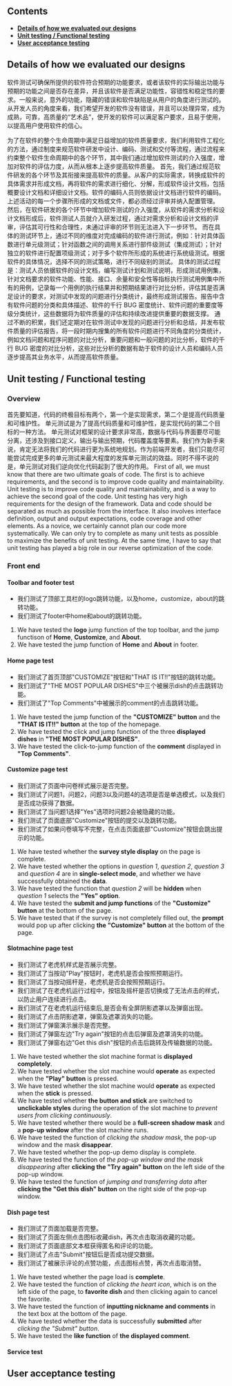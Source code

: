 
## Contents

* [**Details of how we evaluated our designs**](#details-of-how-we-evaluated-our-designs)
* [**Unit testing / Functional testing**](#Unit-testing-\/-Functional-testing)
* [**User acceptance testing**](#user-acceptance-testing)

## Details of how we evaluated our designs
软件测试可确保所提供的软件符合预期的功能要求，或者该软件的实际输出功能与预期的功能之间是否存在差异，并且该软件是否满足功能性，容错性和稳定性的要求。一般来说，意外的功能，隐藏的错误和软件缺陷是从用户的角度进行测试的。从开发人员的角度来看，我们希望开发的软件没有错误，并且可以处理异常，成为成熟，可靠，高质量的“艺术品”，使开发的软件可以满足客户要求，且易于使用，以提高用户使用软件的信心。

为了在软件的整个生命周期中满足日益增加的软件质量要求，我们利用软件工程化的方法，通过制度来规范软件研发中设计、编码、测试和交付等流程，通过流程来约束整个软件生命周期中的各个环节，其中我们通过增加软件测试的介入强度，增加对软件的评估力度，从而从根本上逐步提高软件质量。
首先，我们通过规范软件研发的各个环节及其衔接来提高软件的质量。从客户的实际需求，转换成软件的具体需求并形成文档，再将软件的需求进行细化、分解，形成软件设计文档，包括概要设计文档和详细设计文档。软件的编码人员则依据设计文档进行软件的编码。上述活动的每一个步骤所形成的文档或文件，都必须经过评审并纳入配置管理。
然后，在软件研发的各个环节中增加软件测试的介入强度，从软件的需求分析和设计文档形成后，软件测试人员就介入研发过程，通过对需求分析和设计文档的评审，评估其可行性和合理性，未通过评审的环节则无法进入下一步环节。
而在具体的测试环节上，通过不同的维度对完成编码的软件进行测试，例如：针对具体函数进行单元级测试；针对函数之间的调用关系进行部件级测试（集成测试）；针对独立的软件进行配置项级测试；对于多个软件所形成的系统进行系统级测试。根据软件的具体情况，选择不同的测试策略，进行不同级别的测试。
具体的测试过程是：测试人员依据软件的设计文档，编写测试计划和测试说明，形成测试用例集，针对文档要求的软件功能、性能、接口、余量和安全性等指标执行测试用例集中所有的用例，记录每一个用例的执行结果并和预期结果进行对比分析，评估其是否满足设计的要求，对测试中发现的问题进行分类统计，最终形成测试报告。报告中含有软件问题的分类和具体描述、软件的千行 BUG 密度统计、软件问题的重要度等级分类统计，这些数据将为软件质量的评估和持续改进提供重要的数据支撑。
通过不断的积累，我们还定期对在软件测试中发现的问题进行分析和总结，并发布软件质量的评估报告，将一段时期内搜集的所有软件问题进行不同角度的分类统计，例如文档问题和程序问题的对比分析，重要问题和一般问题的对比分析，软件的千行 BUG 密度的对比分析，这些对比分析的数据有助于软件的设计人员和编码人员逐步提高其业务水平，从而提高软件质量。

## Unit testing / Functional testing
### Overview
首先要知道，代码的终极目标有两个，第一个是实现需求，第二个是提高代码质量和可维护性。
单元测试是为了提高代码质量和可维护性，是实现代码的第二个目标的一种方法。
单元测试对框架的设计要求非常高，数据与代码与界面要尽可能分离，还涉及到接口定义，输出与输出预期，代码覆盖度等要素。我们作为新手来说，肯定无法将我们的代码进行更为系统地规划。作为前端开发者，我们只能尽可能尝试完成更多的单元测试来最大程度的发挥单元测试的效益。同时不得不说的是，单元测试对我们逆向优化代码起到了很大的作用。
First of all, we must know that there are two ultimate goals of code. The first is to achieve requirements, and the second is to improve code quality and maintainability.
Unit testing is to improve code quality and maintainability, and is a way to achieve the second goal of the code.
Unit testing has very high requirements for the design of the framework. Data and code should be separated as much as possible from the interface. It also involves interface definition, output and output expectations, code coverage and other elements. As a novice, we certainly cannot plan our code more systematically. We can only try to complete as many unit tests as possible to maximize the benefits of unit testing. At the same time, I have to say that unit testing has played a big role in our reverse optimization of the code.
### Front end
#### Toolbar and footer test
+ 我们测试了顶部工具栏的logo跳转功能，以及home，customize，about的跳转功能。
+ 我们测试了footer中home和about的跳转功能。

1. We have tested the **logo** jump function of the top toolbar, and the jump functison of **Home**, **Customize**, and **About**.
2. We have tested the jump function of **Home** and **About** in footer.
#### Home page test
+ 我们测试了首页顶部"CUSTOMIZE"按钮和"THAT IS IT!!"按钮的跳转功能。
+ 我们测试了"THE MOST POPULAR DISHES"中三个被展示dish的点击跳转功能。
+ 我们测试了"Top Comments"中被展示的comment的点击跳转功能。

1. We have tested the jump function of the **"CUSTOMIZE" button** and the **"THAT IS IT!!" button** at the top of the homepage.
2. We have tested the click and jump function of the three **displayed dishes** in **"THE MOST POPULAR DISHES"**.
3. We have tested the click-to-jump function of the **comment** displayed in **"Top Comments"**.
#### Customize page test
+ 我们测试了页面中问卷样式展示是否完整。
+ 我们测试了问题1，问题2，问题3以及问题4的选项是否是单选模式，以及我们是否成功获得了数据。
+ 我们测试了当问题1选择"Yes"选项时问题2会被隐藏的功能。
+ 我们测试了页面底部"Customize"按钮的提交以及跳转功能。
+ 我们测试了如果问卷填写不完整，在点击页面底部"Customize"按钮会跳出提示的功能。

1. We have tested whether the **survey style display** on the page is complete.
2. We have tested whether the options in *question 1*, *question 2*, *question 3* and *question 4* are in **single-select mode**, and whether we have successfully obtained the **data**.
3. We have tested the function that *question 2* will be **hidden** when *question 1* selects the **"Yes" option**.
4. We have tested the **submit and jump functions** of the **"Customize" button** at the bottom of the page.
5. We have tested that if the survey is not completely filled out, the **prompt** would pop up after clicking **the "Customize" button** at the bottom of the page.
#### Slotmachine page test
+ 我们测试了老虎机样式是否展示完整。
+ 我们测试了当按动"Play"按钮时，老虎机是否会按照预期运行。
+ 我们测试了当按动摇杆是，老虎机是否会按照预期运行。
+ 我们测试了在老虎机运行过程中，按钮及摇杆是否切换成了无法点击的样式，以防止用户连续进行点击。
+ 我们测试了在老虎机运行结束后,是否会有全屏阴影遮罩以及弹窗出现。
+ 我们测试了点击阴影遮罩，弹窗及遮罩消失的功能。
+ 我们测试了弹窗演示展示是否完整。
+ 我们测试了弹窗左边"Try again"按钮的点击后弹窗及遮罩消失的功能。
+ 我们测试了弹窗右边"Get this dish"按钮的点击后跳转及传输数据的功能。

1. We have tested whether the slot machine format is **displayed completely**.
2. We have tested whether the slot machine would **operate** as expected when the **"Play" button** is pressed.
3. We have tested whether the slot machine would **operate** as expected when the **stick** is pressed.
4. We have tested whether **the button and stick** are switched to **unclickable styles** during the operation of the slot machine to *prevent users from clicking continuously*.
5. We have tested whether there would be a **full-screen shadow mask** and a **pop-up window** after the slot machine runs.
6. We have tested the function of *clicking the shadow mask*, the pop-up window and the mask **disappear**.
7. We have tested whether the pop-up demo display is complete.
8. We have tested the function of *the pop-up window and the mask disappearing* after **clicking the "Try again" button** on the left side of the pop-up window.
9. We have tested the function of *jumping and transferring data* after **clicking the "Get this dish" button** on the right side of the pop-up window.
#### Dish page test
+ 我们测试了页面加载是否完整。
+ 我们测试了页面左侧点击图标收藏dish，再次点击取消收藏的功能。
+ 我们测试了页面底部文本框获得匿名和评论的功能。
+ 我们测试了点击"Submit"按钮后是否成功提交数据。
+ 我们测试了被展示评论的点赞功能，点击图标点赞，再次点击取消赞。

1. We have tested whether the page load is **complete**.
2. We have tested the function of *clicking the heart icon*, which is on the left side of the page, to **favorite dish** and then clicking again to cancel the favorite.
3. We have tested the function of **inputting nickname and comments** in the text box at the bottom of the page.
4. We have tested whether the data is successfully **submitted** after *clicking the "Submit" button*.
5. We have tested the **like function** of **the displayed comment**.
#### Service test
## User acceptance testing
